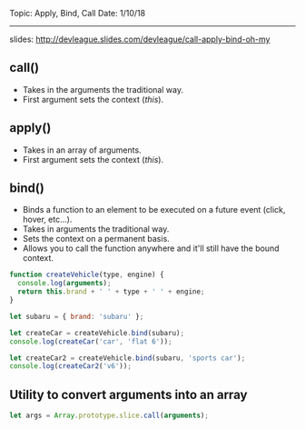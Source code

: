 Topic: Apply, Bind, Call
Date: 1/10/18
***
slides: http://devleague.slides.com/devleague/call-apply-bind-oh-my

## call()
- Takes in the arguments the traditional way.
- First argument sets the context (_this_).


## apply()
- Takes in an array of arguments.
- First argument sets the context (_this_).

## bind()
- Binds a function to an element to be executed on a future event (click, hover, etc...).
- Takes in arguments the traditional way.
- Sets the context on a permanent basis.
- Allows you to call the function anywhere and it'll still have the bound context.

```javascript
function createVehicle(type, engine) {
  console.log(arguments);
  return this.brand + ' ' + type + ' ' + engine;
}

let subaru = { brand: 'subaru' };

let createCar = createVehicle.bind(subaru);
console.log(createCar('car', 'flat 6'));

let createCar2 = createVehicle.bind(subaru, 'sports car');
console.log(createCar2('v6'));
```


## Utility to convert arguments into an array

```javascript
let args = Array.prototype.slice.call(arguments);
```
